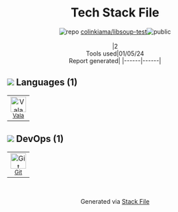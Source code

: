 <!--
&lt;--- Readme.md Snippet without images Start ---&gt;
## Tech Stack
colinkiama/libsoup-test is built on the following main stack:

- [Vala](https://wiki.gnome.org/Projects/Vala) – Languages

Full tech stack [here](/techstack.md)

&lt;--- Readme.md Snippet without images End ---&gt;

&lt;--- Readme.md Snippet with images Start ---&gt;
## Tech Stack
colinkiama/libsoup-test is built on the following main stack:

- <img width='25' height='25' src='https://img.stackshare.io/service/4409/default_afecc12361f844da33073465e0ab7b27b1715f16.jpg' alt='Vala'/> [Vala](https://wiki.gnome.org/Projects/Vala) – Languages

Full tech stack [here](/techstack.md)

&lt;--- Readme.md Snippet with images End ---&gt;
-->
<div align="center">

# Tech Stack File
![](https://img.stackshare.io/repo.svg "repo") [colinkiama/libsoup-test](https://github.com/colinkiama/libsoup-test)![](https://img.stackshare.io/public_badge.svg "public")
<br/><br/>
|2<br/>Tools used|01/05/24 <br/>Report generated|
|------|------|
</div>

## <img src='https://img.stackshare.io/languages.svg'/> Languages (1)
<table><tr>
  <td align='center'>
  <img width='36' height='36' src='https://img.stackshare.io/service/4409/default_afecc12361f844da33073465e0ab7b27b1715f16.jpg' alt='Vala'>
  <br>
  <sub><a href="https://wiki.gnome.org/Projects/Vala">Vala</a></sub>
  <br>
  <sub></sub>
</td>

</tr>
</table>

## <img src='https://img.stackshare.io/devops.svg'/> DevOps (1)
<table><tr>
  <td align='center'>
  <img width='36' height='36' src='https://img.stackshare.io/service/1046/git.png' alt='Git'>
  <br>
  <sub><a href="http://git-scm.com/">Git</a></sub>
  <br>
  <sub></sub>
</td>

</tr>
</table>

<br/>
<div align='center'>

Generated via [Stack File](https://github.com/marketplace/stack-file)

